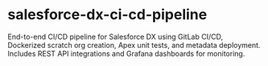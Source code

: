# salesforce-dx-ci-cd-pipeline
End-to-end CI/CD pipeline for Salesforce DX using GitLab CI/CD, Dockerized scratch org creation, Apex unit tests, and metadata deployment. Includes REST API integrations and Grafana dashboards for monitoring.
